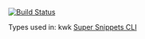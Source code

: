 [![Build Status](https://travis-ci.org/kwk-super-snippets/types.svg?branch=master)](https://travis-ci.org/kwk-super-snippets/types)  

Types used in: kwk <a title="kwk super snippets CLI" href="https://github.com/kwk-super-snippets/cli">Super Snippets CLI</a>
